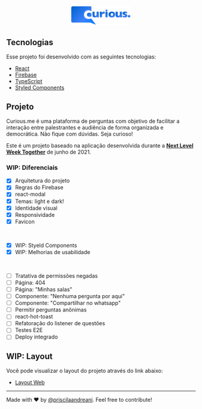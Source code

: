 <p align="center">
  <img alt="curious.me" src="./src/assets/images/logo.svg" width="160px">
</p>

## Tecnologias

Esse projeto foi desenvolvido com as seguintes tecnologias:

- [React](https://reactjs.org)
- [Firebase](https://firebase.google.com/)
- [TypeScript](https://www.typescriptlang.org/)
- [Styled Components](https://styled-components.com/)

## Projeto

Curious.me é uma plataforma de perguntas com objetivo de facilitar a interação entre palestrantes e audiência de forma organizada e democrática. Não fique com dúvidas. Seja curioso!

Este é um projeto baseado na aplicação desenvolvida durante a **[Next Level Week Together](https://nextlevelweek.com/)** de junho de 2021.

### WIP: Diferenciais

- [x] Arquitetura do projeto
- [x] Regras do Firebase
- [x] react-modal
- [x] Temas: light e dark!
- [x] Identidade visual
- [x] Responsividade
- [x] Favicon

</br>

- [x] WIP: Styeld Components
- [x] WIP: Melhorias de usabilidade

</br>

- [ ] Tratativa de permissões negadas
- [ ] Página: 404
- [ ] Página: "Minhas salas"
- [ ] Componente: "Nenhuma pergunta por aqui"
- [ ] Componente: "Compartilhar no whatsapp"
- [ ] Permitir perguntas anônimas
- [ ] react-hot-toast
- [ ] Refatoração do listener de questões
- [ ] Testes E2E
- [ ] Deploy integrado

## WIP: Layout

Você pode visualizar o layout do projeto através do link abaixo:

- [Layout Web](https://www.figma.com/file/vCiIL9viu2A2ecMSmjF4Rn/curious.me?node-id=0%3A1)

---

Made with ❤️ by [@priscilaandreani](https://github.com/priscilaandreani). Feel free to contribute!
